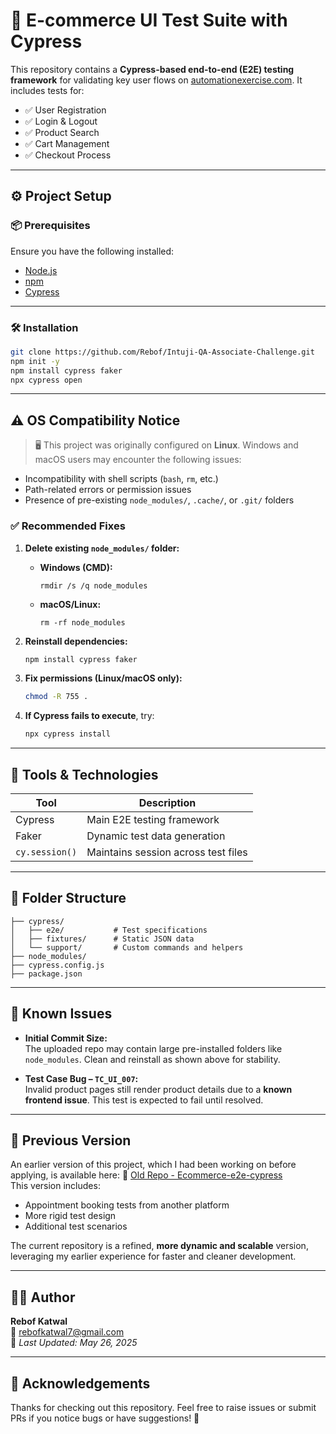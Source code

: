 # 🧪 E-commerce UI Test Suite with Cypress

This repository contains a **Cypress-based end-to-end (E2E) testing framework** for validating key user flows on [automationexercise.com](https://automationexercise.com). It includes tests for:

- ✅ User Registration  
- ✅ Login & Logout  
- ✅ Product Search  
- ✅ Cart Management  
- ✅ Checkout Process  

---

## ⚙️ Project Setup

### 📦 Prerequisites

Ensure you have the following installed:

- [Node.js](https://nodejs.org/)
- [npm](https://www.npmjs.com/)
- [Cypress](https://www.cypress.io/)

---

### 🛠️ Installation

```bash
git clone https://github.com/Rebof/Intuji-QA-Associate-Challenge.git
npm init -y
npm install cypress faker
npx cypress open
```

---

## ⚠️ OS Compatibility Notice

> 🖥️ This project was originally configured on **Linux**. Windows and macOS users may encounter the following issues:

- Incompatibility with shell scripts (`bash`, `rm`, etc.)
- Path-related errors or permission issues
- Presence of pre-existing `node_modules/`, `.cache/`, or `.git/` folders

### ✅ Recommended Fixes

1. **Delete existing `node_modules/` folder:**
   - **Windows (CMD):**
     ```
     rmdir /s /q node_modules
     ```
   - **macOS/Linux:**
     ```
     rm -rf node_modules
     ```

2. **Reinstall dependencies:**
   ```bash
   npm install cypress faker
   ```

3. **Fix permissions (Linux/macOS only):**
   ```bash
   chmod -R 755 .
   ```

4. **If Cypress fails to execute**, try:
   ```bash
   npx cypress install
   ```

---

## 🧰 Tools & Technologies

| Tool         | Description                             |
| ------------ | --------------------------------------- |
| Cypress      | Main E2E testing framework              |
| Faker        | Dynamic test data generation            |
| `cy.session()` | Maintains session across test files    |

---

## 📂 Folder Structure

```
├── cypress/
│   ├── e2e/           # Test specifications
│   ├── fixtures/      # Static JSON data
│   └── support/       # Custom commands and helpers
├── node_modules/
├── cypress.config.js
├── package.json
```

---

## 🐞 Known Issues

- **Initial Commit Size:**  
  The uploaded repo may contain large pre-installed folders like `node_modules`. Clean and reinstall as shown above for stability.

- **Test Case Bug – `TC_UI_007`:**  
  Invalid product pages still render product details due to a **known frontend issue**. This test is expected to fail until resolved.

---

## 🔁 Previous Version

An earlier version of this project, which I had been working on before applying, is available here: 
🔗 [Old Repo - Ecommerce-e2e-cypress](https://github.com/Rebof/Ecommerce-e2e-cypress)  
This version includes:

- Appointment booking tests from another platform  
- More rigid test design  
- Additional test scenarios

The current repository is a refined, **more dynamic and scalable** version, leveraging my earlier experience for faster and cleaner development.

---

## 👨‍💻 Author

**Rebof Katwal**  
📧 rebofkatwal7@gmail.com  
📅 *Last Updated: May 26, 2025*

---

## 🙏 Acknowledgements

Thanks for checking out this repository. Feel free to raise issues or submit PRs if you notice bugs or have suggestions! 🚀
